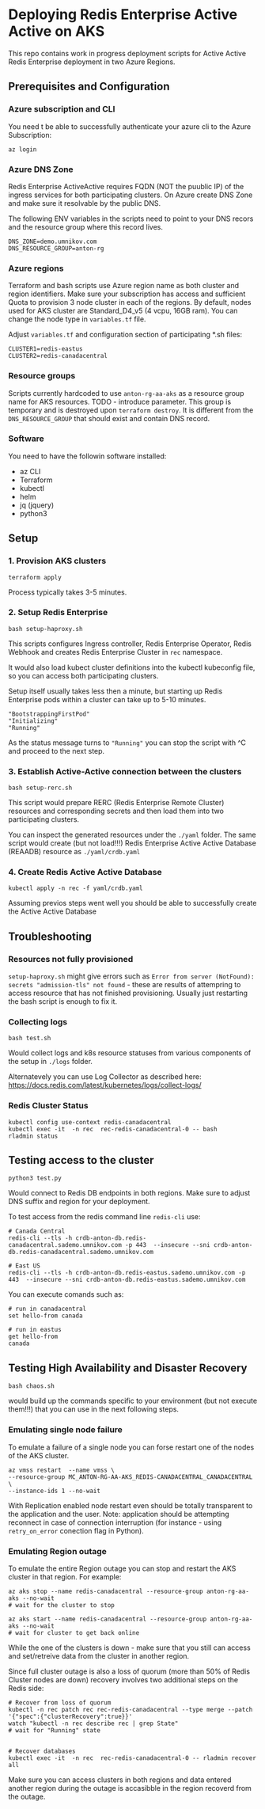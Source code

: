 # Deploying Redis Enterprise Active Active on AKS

This repo contains work in progress deployment scripts for Active Active Redis Enterprise deployment in two Azure Regions.

## Prerequisites and Configuration

### Azure subscription and CLI

You need t be able to successfully authenticate your azure cli to the Azure Subscription:
```
az login
```

### Azure DNS Zone

Redis Enterprise ActiveActive requires FQDN (NOT the puublic IP) of the ingress services for both participating clusters. On Azure create DNS Zone and make sure it resolvable by the public DNS. 

The following ENV variables in the scripts need to point to your DNS recors and the resource group where this record lives.
```
DNS_ZONE=demo.umnikov.com
DNS_RESOURCE_GROUP=anton-rg
```

### Azure regions

Terraform and bash scripts use Azure region name as both cluster and region identifiers. Make sure your subscription has access and sufficient Quota to provision 3 node cluster in each of the regions. By default, nodes used for AKS cluster are Standard_D4_v5 (4 vcpu, 16GB ram). You can change the node type in `variables.tf` file.

Adjust `variables.tf` and configuration section of participating *.sh files:

```
CLUSTER1=redis-eastus
CLUSTER2=redis-canadacentral
```

### Resource groups

Scripts currently hardcoded to use `anton-rg-aa-aks` as a resource group name for AKS resources. TODO - introduce parameter. This group is temporary and is destroyed upon `terraform destroy`. It is different from the `DNS_RESOURCE_GROUP` that should exist and contain DNS record.

### Software

You need to have the followin software installed:

- az CLI
- Terraform
- kubectl
- helm
- jq (jquery)
- python3

## Setup

### 1. Provision AKS clusters

```
terraform apply
```
Process typically takes 3-5 minutes.

### 2. Setup Redis Enterprise

```
bash setup-haproxy.sh
```
This scripts configures Ingress controller, Redis Enterprise Operator, Redis Webhook and creates Redis Enterprise Cluster in `rec` namespace. 

It would also load kubect cluster definitions into the kubectl kubeconfig file, so you can access both participating clusters.

Setup itself usually takes less then a minute, but starting up Redis Enterprise pods within a cluster can take  up to 5-10 minutes.
```
"BootstrappingFirstPod"
"Initializing"
"Running"
```

As the status message turns to `"Running"` you can stop the script with ^C and proceed to the next step.

### 3. Establish Active-Active connection between the clusters
```
bash setup-rerc.sh
```
This script would prepare RERC (Redis Enterprise Remote Cluster) resources and corresponding secrets and then load them into two participating clusters.

You can inspect the generated resources under the `./yaml` folder. The same script would create (but not load!!!) Redis Enterprise Active Active Database (REAADB) resource as `./yaml/crdb.yaml`

### 4. Create Redis Active Active Database

```
kubectl apply -n rec -f yaml/crdb.yaml
```

Assuming previos steps went well you should be able to successfully create the Active Active Database

## Troubleshooting

### Resources not fully provisioned

`setup-haproxy.sh` might give errors such as `Error from server (NotFound): secrets "admission-tls" not found` - these are results of attempring to access resource that has not finished provisioning. Usually just restarting the bash script is enough to fix it.

### Collecting logs

```
bash test.sh
```

Would collect logs and k8s resource statuses from various components of the setup in `./logs` folder.

Alternatevely you can use Log Collector as described here: https://docs.redis.com/latest/kubernetes/logs/collect-logs/

### Redis Cluster Status

```
kubectl config use-context redis-canadacentral
kubectl exec -it  -n rec  rec-redis-canadacentral-0 -- bash
rladmin status
```

## Testing access to the cluster

```
python3 test.py
```
Would connect to Redis DB endpoints in both regions. Make sure to adjust DNS suffix and region for your deployment.

To test access from the redis command line `redis-cli` use:
```
# Canada Central
redis-cli --tls -h crdb-anton-db.redis-canadacentral.sademo.umnikov.com -p 443  --insecure --sni crdb-anton-db.redis-canadacentral.sademo.umnikov.com

# East US
redis-cli --tls -h crdb-anton-db.redis-eastus.sademo.umnikov.com -p 443  --insecure --sni crdb-anton-db.redis-eastus.sademo.umnikov.com
```

You can execute comands such as:
```
# run in canadacentral
set hello-from canada

# run in eastus
get hello-from
canada 
```

## Testing High Availability and Disaster Recovery

```
bash chaos.sh
```
would build up the commands specific to your environment (but not execute them!!!) that you can use in the next following steps.

### Emulating single node failure

To emulate a failure of a single node you can forse restart one of the nodes of the AKS cluster.
```
az vmss restart  --name vmss \
--resource-group MC_ANTON-RG-AA-AKS_REDIS-CANADACENTRAL_CANADACENTRAL \
--instance-ids 1 --no-wait
```

With Replication enabled node restart even should be totally transparent to the application and the user. Note: application should be attempting reconnect in case of connection interruption (for instance - using `retry_on_error` conection flag in Python).

### Emulating Region outage

To emulate the entire Region outage you can stop and restart the AKS cluster in that region. For example:
```
az aks stop --name redis-canadacentral --resource-group anton-rg-aa-aks --no-wait
# wait for the cluster to stop

az aks start --name redis-canadacentral --resource-group anton-rg-aa-aks --no-wait
# wait for cluster to get back online
```

While the one of the clusters is down - make sure that you still can access and set/retreive data from the cluster in another region.

Since full cluster outage is also a loss of quorum (more than 50% of Redis Cluster nodes are down) recovery involves two additional steps on the Redis side:
```
# Recover from loss of quorum
kubectl -n rec patch rec rec-redis-canadacentral --type merge --patch '{"spec":{"clusterRecovery":true}}'
watch "kubectl -n rec describe rec | grep State"
# wait for "Running" state


# Recover databases
kubectl exec -it  -n rec  rec-redis-canadacentral-0 -- rladmin recover all
```
Make sure you can access clusters in both regions and data entered another region during the outage is accasibble in the region recoverd from the outage.
